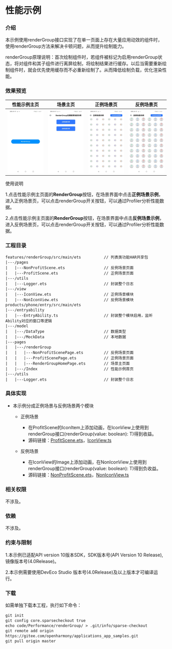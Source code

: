 # 性能示例

### 介绍

本示例使用renderGroup接口实现了在单一页面上存在大量应用动效的组件时，使用renderGroup方法来解决卡顿问题，从而提升绘制能力。  

renderGroup原理说明：首次绘制组件时，若组件被标记为启用renderGroup状态，将对组件和其子组件进行离屏绘制，将绘制结果进行缓存。以后当需要重新绘制组件时，就会优先使用缓存而不必重新绘制了。从而降低绘制负载，优化渲染性能。

### 效果预览
| 性能示例主页                                    | 场景主页                                             | 正例场景页                                     | 反例场景页                                |
| ------------------------------------- |--------------------------------------------------| -------------------------------------- | ----------------------------------- |
| ![](screenshots/device/PerformanceHomePage.jpeg) | ![](screenshots/device/RenderGroupHomePage.jpeg) | ![](screenshots/device/ProfitScenePage.jpeg) | ![](screenshots/device/NonProfitScenePage.jpeg) |

使用说明  

1.点击性能示例主页面的**RenderGroup**按钮，在场景界面中点击**正例场景示例**，进入正例场景页，可以点击renderGroup开关按钮，可以通过Profiler分析性能数据。  

2.点击性能示例主页面的**RenderGroup**按钮，在场景界面中点击**反例场景示例**，进入反例场景页，可以点击renderGroup开关按钮，可以通过Profiler分析性能数据。

### 工程目录

```
features/renderGroup/src/main/ets          // 列表类功能HAR共享包
|---/pages    
|   |---NonProfitScene.ets                 // 反例场景页面            
|   |---ProfitScene.ets                    // 正例场景页面
|---/utils
|   |---Logger.ets                         // 封装整个日志
|---/view
|   |---IconView.ets                       // 正例场景模块
|   |---NonIconView.ets                    // 反例场景模块
products/phone/entry/src/main/ets
|---/entryability
|   |---EntryAbility.ts                    // 封装整个模块启用，监听Ability对应的窗口等逻辑
|---/model                                                               
|   |---/DataType                          // 数据类型
|   |---/MockData                          // 本地数据
|---pages 
|   |---/renderGroup
|   |   |---NonProfitScenePage.ets         // 反例场景页面
|   |   |---ProfitScenePage.ets            // 正例场景页面
|   |   |---RenderGroupHomePage.ets        // 场景主页面
|   |---/Index                             // 性能示例首页                              
|---/utils
|   |---Logger.ets                         // 封装整个日志

```

### 具体实现

* 本示例分成正例场景与反例场景两个模块  
  
  * 正例场景  
    
    * 在ProfitScene的IconItem上添加动画，在IconView上使用到renderGroup接口(renderGroup(value: boolean): T)得到收益。  
    * 源码链接：[ProfitScene.ets](feature/renderGroup/src/main/ets/pages/ProfitScene.ets)，[IconView.ts](renderGroup/src/main/ets/view/IconView.ets)
  
  * 反例场景  
    
    * 在IconView的Image上添加动画，在NonIconView上使用到renderGroup接口(renderGroup(value: boolean): T)得到负收益。  
    * 源码链接：[NonProfitScene.ets](renderGroup/src/main/ets/pages/NonProfitScene.ets)，[NonIconView.ts](renderGroup/src/main/ets/view/NonIconView.ets)  

### 相关权限

不涉及。  

### 依赖

不涉及。  

### 约束与限制

1.本示例已适配API version 10版本SDK，SDK版本号(API Version 10 Release),镜像版本号(4.0Release)。

2.本示例需要使用DevEco Studio 版本号(4.0Release)及以上版本才可编译运行。

### 下载

如需单独下载本工程，执行如下命令：  

```
git init  
git config core.sparsecheckout true  
echo code/Performance/renderGroup/ > .git/info/sparse-checkout  
git remote add origin https://gitee.com/openharmony/applications_app_samples.git  
git pull origin master  
```